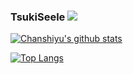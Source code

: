 ### TsukiSeele ![](https://visitor-badge.laobi.icu/badge?page_id=tsukiseele.readme)

[![Chanshiyu's github stats](https://github-readme-stats.vercel.app/api?username=tsukiseele)](https://github.com/anuraghazra/github-readme-stats)

[![Top Langs](https://github-readme-stats.vercel.app/api/top-langs/?username=tsukiseele)](https://github.com/anuraghazra/github-readme-stats)
